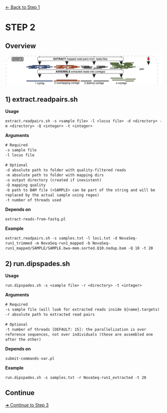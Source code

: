 [← Back to Step 1](Step1_Read_Mapping.md)


# STEP 2

## Overview
![Step.png](https://raw.githubusercontent.com/scrameri/CaptureAl/master/tutorial/CaptureAl_Step2.png)


## 1) extract.readpairs.sh

**Usage**
```
extract.readpairs.sh -s <sample file> -l <locus file> -d <directory> -m <directory> -Q <integer> -t <integer>
```

**Arguments**
```
# Required
-s sample file
-l locus file

# Optional
-d absolute path to folder with quality-filtered reads
-m absolute path to folder with mapping dirs
-o output directory (created if inexistent)
-Q mapping quality
-b path to BAM file (<SAMPLE> can be part of the string and will be replaced by the actual sample using regex)
-t number of threads used
```

**Depends on**
```
extract-reads-from-fastq.pl
```


**Example**
```
extract.readpairs.sh -s samples.txt -l loci.txt -d NovaSeq-run1_trimmed -m NovaSeq-run1_mapped -b NovaSeq-run1_mapped/SAMPLE/SAMPLE.bwa-mem.sorted.Q10.nodup.bam -Q 10 -t 20
```

## 2) run.dipspades.sh

**Usage**
```
run.dipspades.sh -s <sample file> -r <directory> -t <integer>
```

**Arguments**
```
# Required
-s sample file (will look for extracted reads inside ${name}.targets)
-r absolute path to extracted read pairs

# Optional
-t number of threads [DEFAULT: 15]: the parallelization is over reference sequences, not over individuals (these are assembled one after the other)
```

**Depends on**
```
submit-commands-var.pl
```


**Example**
```
run.dipspades.sh -s samples.txt -r NovaSeq-run1_extracted -t 20
```

## Continue
[➜ Continue to Step 3](Step3_Orthology_Assessment.md)
